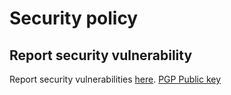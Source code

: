 # Security policy

## Report security vulnerability

Report security vulnerabilities [here](mailto:koviubi56@duck.com).
[PGP Public key](https://www.keybase.io/koviubi_56)
